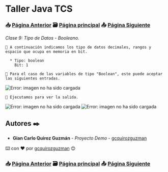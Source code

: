 # Taller Java TCS
### 📥 [Página Anterior](https://github.com/gcquirozguzman/java-tcs-202001/tree/TDDC100001) 🗃️ [Página principal](https://github.com/gcquirozguzman/java-tcs-202001) 📤 [Página Siguiente](https://github.com/gcquirozguzman/java-tcs-202001/tree/CDJW100001)

_Clase 9: Tipo de Datos - Booleano._

```
📢 A continuación indicamos los tipo de datos decimales, rangos y espacio que ocupa en memoria en bit.

  * Tipo: boolean
    Bit: 1
```

```
📢 Para el caso de las variables de tipo "Boolean", este puede aceptar las siguientes entradas.
```

![Error: imagen no ha sido cargada](https://github.com/gcquirozguzman/java-tcs-202001/blob/Clase-09/imagenes/pagina_9_1.png)

```
📢 Ejecutamos para ver la salida.
```

![Error: imagen no ha sido cargada](https://github.com/gcquirozguzman/java-tcs-202001/blob/Clase-09/imagenes/pagina_9_2.png)
![Error: imagen no ha sido cargada](https://github.com/gcquirozguzman/java-tcs-202001/blob/Clase-09/imagenes/pagina_9_3.png)



## Autores ✒️

* **Gian Carlo Quiroz Guzmán** - *Proyecto Demo* - [gcquirozguzman](https://github.com/gcquirozguzman)

⌨️ con ❤️ por [gcquirozguzman](https://github.com/gcquirozguzman) 😊

### 📥 [Página Anterior](https://github.com/gcquirozguzman/java-tcs-202001/tree/TDDC100001) 🗃️ [Página principal](https://github.com/gcquirozguzman/java-tcs-202001) 📤 [Página Siguiente](https://github.com/gcquirozguzman/java-tcs-202001/tree/CDJW100001)
